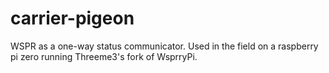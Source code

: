 # carrier-pigeon
WSPR as a one-way status communicator. Used in the field on a raspberry pi zero running Threeme3's fork of WsprryPi.
